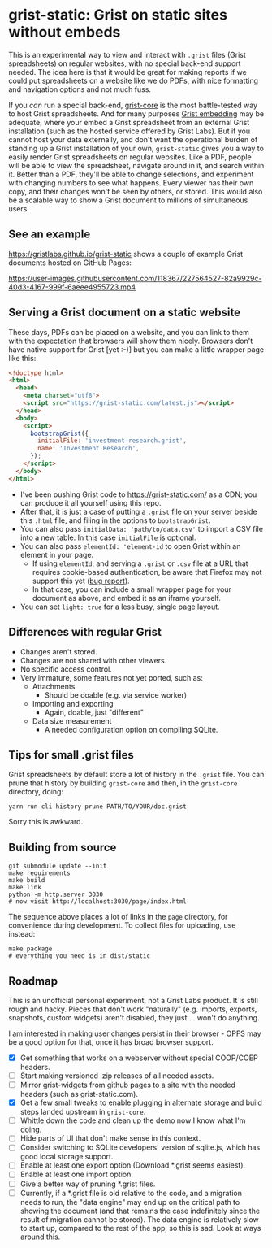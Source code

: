 # grist-static: Grist on static sites without embeds

This is an experimental way to view and interact with `.grist` files
(Grist spreadsheets) on regular websites, with no special back-end support needed.
The idea here is that it would be great for making reports if we could put
spreadsheets on a website like we do PDFs, with nice formatting
and navigation options and not much fuss.

If you *can* run a special back-end,
[grist-core](https://github.com/gristlabs/grist-core) is the most
battle-tested way to host Grist spreadsheets.
And for many purposes [Grist embedding](https://support.getgrist.com/embedding/)
may be adequate, where your embed a Grist spreadsheet
from an external Grist installation (such as the hosted service offered by
Grist Labs). But if you cannot host your data externally, and don't want
the operational burden of standing up a Grist installation of your own,
`grist-static` gives you a way to easily render Grist spreadsheets
on regular websites.
Like a PDF, people will be able to view the spreadsheet, navigate
around in it, and search within it. Better than a PDF, they'll be
able to change selections, and experiment with changing numbers to
see what happens. Every viewer has their own copy, and their changes
won't be seen by others, or stored.
This would also be a scalable way to show a Grist document to
millions of simultaneous users.

## See an example

https://gristlabs.github.io/grist-static shows a couple of
example Grist documents hosted on GitHub Pages:

https://user-images.githubusercontent.com/118367/227564527-82a9929c-40d3-4167-999f-6aeee4955723.mp4

## Serving a Grist document on a static website

These days, PDFs can be placed on a website, and you can link to them with the expectation that browsers will show them nicely.
Browsers don't have native support for Grist [yet :-)] but you can make a little wrapper page like this:

```html
<!doctype html>
<html>
  <head>
    <meta charset="utf8">
    <script src="https://grist-static.com/latest.js"></script>
  </head>
  <body>
    <script>
      bootstrapGrist({
        initialFile: 'investment-research.grist',
        name: 'Investment Research',
      });
    </script>
  </body>
</html>
```

  * I've been pushing Grist code to https://grist-static.com/ as a CDN; you can produce it all yourself using this repo.
  * After that, it is just a case of putting a `.grist` file on your server beside this `.html` file, and filing in the options to `bootstrapGrist`.
  * You can also pass `initialData: 'path/to/data.csv'` to import a CSV file into a new table. In this case `initialFile` is optional.
  * You can also pass `elementId: 'element-id` to open Grist within an element in your page.
    - If using `elementId`, and serving a `.grist` or `.csv` file at a URL that requires cookie-based authentication, be aware that Firefox may not support this yet ([bug report](https://bugzilla.mozilla.org/show_bug.cgi?id=1741489)).
	- In that case, you can include a small wrapper page for your document as above, and embed it as an iframe yourself.
  * You can set `light: true` for a less busy, single page layout.

## Differences with regular Grist

 * Changes aren't stored.
 * Changes are not shared with other viewers.
 * No specific access control.
 * Very immature, some features not yet ported, such as:
   - Attachments
	 - Should be doable (e.g. via service worker)
   - Importing and exporting
     - Again, doable, just "different"
   - Data size measurement
     - A needed configuration option on compiling SQLite.

## Tips for small .grist files

Grist spreadsheets by default store a lot of history in the `.grist` file.
You can prune that history by building `grist-core` and then, in the
`grist-core` directory, doing:

```
yarn run cli history prune PATH/TO/YOUR/doc.grist
```

Sorry this is awkward.

## Building from source

```
git submodule update --init
make requirements
make build
make link
python -m http.server 3030
# now visit http://localhost:3030/page/index.html
```

The sequence above places a lot of links in the `page`
directory, for convenience during development. To collect
files for uploading, use instead:

```
make package
# everything you need is in dist/static
```

## Roadmap

This is an unofficial personal experiment, not a Grist Labs product.
It is still rough and hacky. Pieces that don't work "naturally"
(e.g. imports, exports, snapshots, custom widgets) aren't disabled, they
just ... won't do anything.

I am interested in making user changes persist in their browser -
[OPFS](https://sqlite.org/wasm/doc/tip/persistence.md#opfs)
may be a good option for that, once it has broad browser support.

 * [X] Get something that works on a webserver without special COOP/COEP headers.
 * [ ] Start making versioned .zip releases of all needed assets.
 * [ ] Mirror grist-widgets from github pages to a site with the needed headers (such as grist-static.com). 
 * [X] Get a few small tweaks to enable plugging in alternate storage and build steps landed upstream in `grist-core`.
 * [ ] Whittle down the code and clean up the demo now I know what I'm doing.
 * [ ] Hide parts of UI that don't make sense in this context.
 * [ ] Consider switching to SQLite developers' version of sqlite.js, which has good local storage support.
 * [ ] Enable at least one export option (Download *.grist seems easiest).
 * [ ] Enable at least one import option.
 * [ ] Give a better way of pruning *.grist files.
 * [ ] Currently, if a *.grist file is old relative to the code, and a migration needs to run, the "data engine"
   may end up on the critical path to showing the document (and that remains the case indefinitely since the result
   of migration cannot be stored). The data engine is relatively slow to start up, compared to the rest of the
   app, so this is sad. Look at ways around this.

